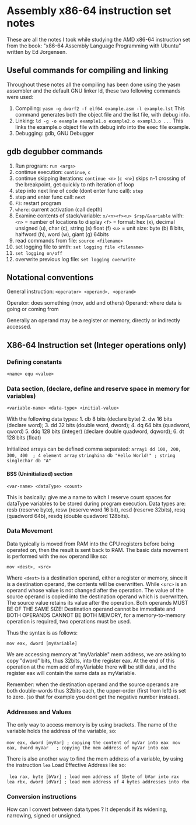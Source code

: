 # Assembly x86-64 instruction set notes

These are all the notes I took while studying the AMD x86-64 instruction 
set from the book: "x86-64 Assembly Language Programming with Ubuntu" 
written by Ed Jorgensen. 

## Useful commands for compiling and linking

Throughout these notes all the compiling has been done using the yasm assembler and the 
default GNU linker ld, these two following commands were used:

1. Compiling:
		```yasm -g dwarf2 -f elf64 example.asm -l example.lst```
		This command generates both the object file and the list file, with debug info.
2. Linking:
		``` ld -g -o example example1.o example2.o exampl3.o ... ```
		This links the example.o object file with debug info into the exec file example.
3. Debugging: gdb, GNU Debugger

## gdb degubber commands

1. Run program: ``run <args>``
2. continue execution: ``continue``, ``c``
3. continue skipping iterations: ``continue <n>`` (``c <n>``)
   skips n-1 crossing of the breakpoint, get quickly to nth iteration of loop
4. step into next line of code (dont enter func call): ``step``
5. step and enter func call: ``next``
6. ``F3``: restart program
7. ``where``: current activation (call depth)
8. Examine contents of stack/variable: ``x/<n><f><u> $rsp/&variable`` with:
		 ``<n>`` = number of locations to display
		 ``<f>`` = format: hex (x), decimal unsigned (u), char (c), string (s)
		             float (f)
		 ``<u>`` = unit size: byte (b) 8 bits, halfword (h), word (w), giant (g) 64bits
9. read commands from file: ``source <filename>``
10. set logging file to smth: ``set logging file <filename>``
11. ``set logging on/off``
12. overwrite previous log file: ``set logging overwrite``


## Notational conventions

General instruction: 
``<operator> <operand>, <operand>``

Operator: does something (mov, add and others)
Operand: where data is going or coming from

Generally an operand may be a register or memory, directly or indirectly accessed.

##  X86-64 Instruction set (Integer operations only)

### Defining constants

``<name> equ <value>``

### Data section, (declare, define and reserve space in memory for variables)

``<variable-name> <data-type> <initial-value>``

With the following data types:
	1. db 8 bits (declare byte)
	2. dw 16 bits (declare word);
	3. dd 32 bits (double word, dword);
	4. dq 64 bits (quadword, qword)
	5. ddq 128 bits (integer) (declare double quadword, dqword);
	6. dt 128 bits (float)
	
Initialized arrays can be defined comma separated: 
``array1 dd 100, 200, 300, 400  ; 4 element array``
``stringhina db "Hello World!" ; string``
``singlechar db "A"``

#### BSS (Uninitialized) section

`` <var-name> <dataType> <count> ``

This is basically: give me a name to witch I reserve count spaces for dataType 
variables to be stored during program execution.
Data types are: resb (reserve byte), resw (reserve word 16 bit), resd (reserve 32bits),
resq (quadword 64b), resdq (double quadword 128bits).



### Data Movement

Data typically is moved from RAM into the CPU registers before being operated on, 
then the result is sent back to RAM.
The basic data movement is performed with the ``mov`` operand like so:

``mov <dest>, <src>``

Where ``<dest>`` is a destination operand, either a register or memory, since it
is a destination operand, the contents will be overwritten. While ``<src>`` is 
an operand whose value is not changed after the operation.
The value of the source operand is copied into the destination operand which is 
overwritten. The source value retains its value after the operation. Both operands
MUST BE OF THE SAME SIZE!
Destination operand cannot be immediate and BOTH OPERANDS CANNOT BE BOTH
MEMORY, for a memory-to-memory operation is required, two operations must be used.

Thus the syntax is as follows:

``mov eax, dword [myVariable]``

We are accessing memory at "myVariable" mem address, we are asking to copy 
"dword" bits, thus 32bits, into the register eax. At the end of this operation
at the mem add of myVariable there will be still data, and the register eax 
will contain the same data as myVariable.

Remember: when the destination operand and the source operands are both double-words
thus 32bits each, the upper-order (first from left) is set to zero. (so that for
example you dont get the negative number instead).

### Addresses and Values

The only way to access memory is by using brackets. The name of the variable
holds the address of the variable, so:

`` mov eax, dword [myVar] ; copying the content of myVar into eax ``
`` mov eax, dword myVar   ; copying the mem address of myVar into eax``

There is also another way to find the mem address of a variable, by using
the instruction ``lea`` Load Effective Address like so:

`` lea rax, byte [bVar] ; load mem address of 1byte of bVar into rax``
`` lea rbx, dword [dVar] ; load mem address of 4 bytes addresses into rbx``

### Conversion instructions

How can I convert between data types ? It depends if its widening, narrowing,
signed or unsigned.


